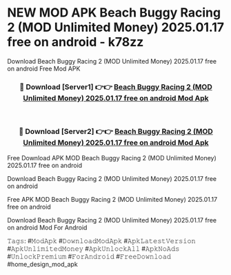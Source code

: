 # NEW MOD APK Beach Buggy Racing 2 (MOD Unlimited Money) 2025.01.17 free on android - k78zz
Download Beach Buggy Racing 2 (MOD Unlimited Money) 2025.01.17 free on android Free Mod APK

<div align="center">
<h3>🔴 Download [Server1] 👉👉 <a href="https://apk-comot.site?title=Beach_Buggy_Racing_2_(MOD_Unlimited_Money)_2025.01.17_free_on_android">Beach Buggy Racing 2 (MOD Unlimited Money) 2025.01.17 free on android Mod Apk</a></h3><br>

<h3>🔴 Download [Server2] 👉👉 <a href="https://apk-comot.site?title=Beach_Buggy_Racing_2_(MOD_Unlimited_Money)_2025.01.17_free_on_android">Beach Buggy Racing 2 (MOD Unlimited Money) 2025.01.17 free on android Mod Apk</a></h3>
</div>


Free Download APK MOD Beach Buggy Racing 2 (MOD Unlimited Money) 2025.01.17 free on android

Download Beach Buggy Racing 2 (MOD Unlimited Money) 2025.01.17 free on android 

Free APK MOD Beach Buggy Racing 2 (MOD Unlimited Money) 2025.01.17 free on android 

Download Beach Buggy Racing 2 (MOD Unlimited Money) 2025.01.17 free on android Mod For Android

𝚃𝚊𝚐𝚜: #𝙼𝚘𝚍𝙰𝚙𝚔 #𝙳𝚘𝚠𝚗𝚕𝚘𝚊𝚍𝙼𝚘𝚍𝙰𝚙𝚔 #𝙰𝚙𝚔𝙻𝚊𝚝𝚎𝚜𝚝𝚅𝚎𝚛𝚜𝚒𝚘𝚗 #𝙰𝚙𝚔𝚄𝚗𝚕𝚒𝚖𝚒𝚝𝚎𝚍𝙼𝚘𝚗𝚎𝚢 #𝙰𝚙𝚔𝚄𝚗𝚕𝚘𝚌𝚔𝙰𝚕𝚕 #𝙰𝚙𝚔𝙽𝚘𝙰𝚍𝚜 #𝚄𝚗𝚕𝚘𝚌𝚔𝙿𝚛𝚎𝚖𝚒𝚞𝚖 #𝙵𝚘𝚛𝙰𝚗𝚍𝚛𝚘𝚒𝚍 #𝙵𝚛𝚎𝚎𝙳𝚘𝚠𝚗𝚕𝚘𝚊𝚍 #home_design_mod_apk